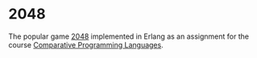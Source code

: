 # 2048

The popular game [2048](http://en.wikipedia.org/wiki/2048_%28video_game%29) implemented in Erlang as an assignment for the course [Comparative Programming Languages](https://onderwijsaanbod.kuleuven.be/syllabi/e/H0S01AE.htm).
